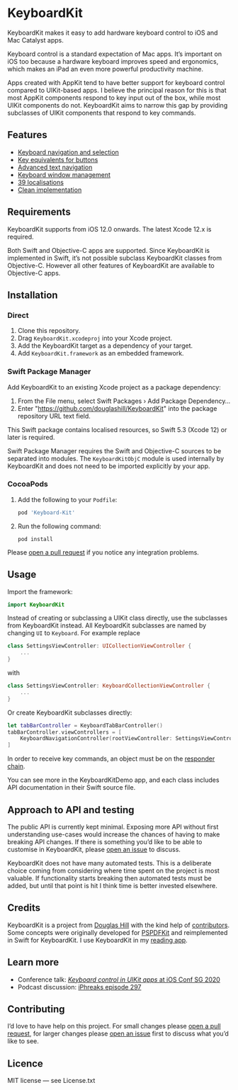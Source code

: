 # KeyboardKit

KeyboardKit makes it easy to add hardware keyboard control to iOS and Mac Catalyst apps.

Keyboard control is a standard expectation of Mac apps. It’s important on iOS too because a hardware keyboard improves speed and ergonomics, which makes an iPad an even more powerful productivity machine.

Apps created with AppKit tend to have better support for keyboard control compared to UIKit-based apps. I believe the principal reason for this is that most AppKit components respond to key input out of the box, while most UIKit components do not. KeyboardKit aims to narrow this gap by providing subclasses of UIKit components that respond to key commands.

## Features

- [Keyboard navigation and selection](/Features.md#navigation-and-selection)
- [Key equivalents for buttons](Features.md#key-equivalents-for-buttons)
- [Advanced text navigation](Features.md#advanced-text-navigation)
- [Keyboard window management](Features.md#window-management)
- [39 localisations](Features.md#localisation)
- [Clean implementation](Features.md#clean-implementation)

## Requirements

KeyboardKit supports from iOS 12.0 onwards. The latest Xcode 12.x is required.

Both Swift and Objective-C apps are supported. Since KeyboardKit is implemented in Swift, it’s not possible subclass KeyboardKit classes from Objective-C. However all other features of KeyboardKit are available to Objective-C apps.

## Installation

### Direct

1. Clone this repository.
2. Drag `KeyboardKit.xcodeproj` into your Xcode project.
3. Add the KeyboardKit target as a dependency of your target.
4. Add `KeyboardKit.framework` as an embedded framework.

### Swift Package Manager

Add KeyboardKit to an existing Xcode project as a package dependency:

1. From the File menu, select Swift Packages › Add Package Dependency…
2. Enter "https://github.com/douglashill/KeyboardKit" into the package repository URL text field.

This Swift package contains localised resources, so Swift 5.3 (Xcode 12) or later is required.

Swift Package Manager requires the Swift and Objective-C sources to be separated into modules. The `KeyboardKitObjC` module is used internally by KeyboardKit and does not need to be imported explicitly by your app.

### CocoaPods

1. Add the following to your `Podfile`:
    
    ```ruby
    pod 'Keyboard-Kit'
    ```
    
2. Run the following command:
    
    ```
    pod install
    ```

Please [open a pull request](https://github.com/douglashill/KeyboardKit/pulls) if you notice any integration problems.

## Usage

Import the framework:

```swift
import KeyboardKit
```

Instead of creating or subclassing a UIKit class directly, use the subclasses from KeyboardKit instead. All KeyboardKit subclasses are named by changing `UI` to `Keyboard`. For example replace

```swift
class SettingsViewController: UICollectionViewController {
    ...
}
```

with

```swift
class SettingsViewController: KeyboardCollectionViewController {
    ...
}
```

Or create KeyboardKit subclasses directly:

```swift
let tabBarController = KeyboardTabBarController()
tabBarController.viewControllers = [
    KeyboardNavigationController(rootViewController: SettingsViewController()),
]
```

In order to receive key commands, an object must be on the [responder chain](https://developer.apple.com/documentation/uikit/touches_presses_and_gestures/using_responders_and_the_responder_chain_to_handle_events).

You can see more in the KeyboardKitDemo app, and each class includes API documentation in their Swift source file.

## Approach to API and testing

The public API is currently kept minimal. Exposing more API without first understanding use-cases would increase the chances of having to make breaking API changes. If there is something you’d like to be able to customise in KeyboardKit, please [open an issue](https://github.com/douglashill/KeyboardKit/issues) to discuss.

KeyboardKit does not have many automated tests. This is a deliberate choice coming from considering where time spent on the project is most valuable. If functionality starts breaking then automated tests must be added, but until that point is hit I think time is better invested elsewhere.

## Credits

KeyboardKit is a project from [Douglas Hill](https://douglashill.co/) with the kind help of [contributors](https://github.com/douglashill/KeyboardKit/graphs/contributors). Some concepts were originally developed for [PSPDFKit](https://pspdfkit.com/) and reimplemented in Swift for KeyboardKit. I use KeyboardKit in my [reading app](https://douglashill.co/reading-app/).

## Learn more

- Conference talk: [*Keyboard control in UIKit apps* at iOS Conf SG 2020](https://engineers.sg/video/full-keyboard-control-in-uikit-apps-ios-conf-sg-2020--3933) 
- Podcast discussion: [iPhreaks episode 297](https://devchat.tv/iphreaks/ips-297-keyboard-controls-with-douglas-hill/)

## Contributing

I’d love to have help on this project. For small changes please [open a pull request](https://github.com/douglashill/KeyboardKit/pulls), for larger changes please [open an issue](https://github.com/douglashill/KeyboardKit/issues) first to discuss what you’d like to see.

## Licence

MIT license — see License.txt
